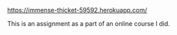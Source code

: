 https://immense-thicket-59592.herokuapp.com/

This is an assignment as a part of an online course I did.
